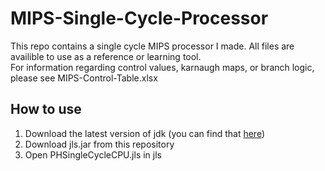 # MIPS-Single-Cycle-Processor
This repo contains a single cycle MIPS processor I made. All files are availible to use as a reference or learning tool.<br/>For information regarding control values, karnaugh maps, or branch logic, please see MIPS-Control-Table.xlsx

## How to use
1. Download the latest version of jdk (you can find that [here](https://www.oracle.com/java/technologies/downloads/))
2. Download jls.jar from this repository
3. Open PHSingleCycleCPU.jls in jls
